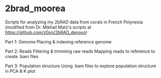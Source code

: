 # 2brad_moorea
Scripts for analyzing my 2bRAD data from corals in French Polynesia (modified from Dr. Mikhail Matz's scripts at https://github.com/z0on/2bRAD_denovo)


Part 1: Genome
Placing & indexing reference genome

Part 2: Reads
Filtering & trimming raw reads
Mapping reads to reference to create .bam files

Part 3: Population structure
Using .bam files to explore population structure in PCA & K plot
